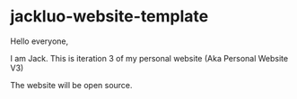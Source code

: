# jackluo-website-template

Hello everyone,

I am Jack. This is iteration 3 of my personal website (Aka Personal Website V3)

The website will be open source.
